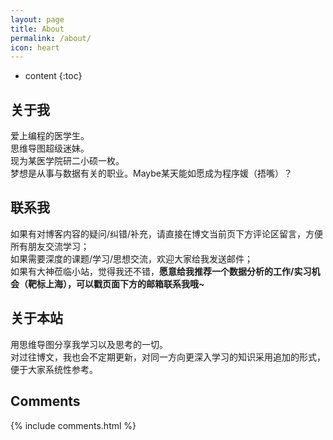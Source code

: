 ```yaml
---
layout: page
title: About
permalink: /about/
icon: heart
---
```


* content
{:toc}

## 关于我
爱上编程的医学生。<br>
思维导图超级迷妹。<br>
现为某医学院研二小硕一枚。<br>
梦想是从事与数据有关的职业。Maybe某天能如愿成为程序媛（捂嘴）？<br>

## 联系我
如果有对博客内容的疑问/纠错/补充，请直接在博文当前页下方评论区留言，方便所有朋友交流学习；<br>
如果需要深度的课题/学习/思想交流，欢迎大家给我发送邮件；<br>
如果有大神莅临小站，觉得我还不错，<b>愿意给我推荐一个数据分析的工作/实习机会（靶标上海），可以戳页面下方的邮箱联系我哦~</b><br>


## 关于本站
用思维导图分享我学习以及思考的一切。<br>
对过往博文，我也会不定期更新，对同一方向更深入学习的知识采用追加的形式，便于大家系统性参考。<br>


## Comments

{% include comments.html %}
